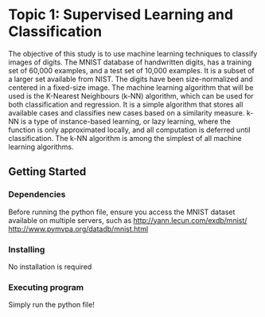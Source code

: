 # Topic 1: Supervised Learning and Classification

The objective of this study is to use machine learning techniques to classify images of digits.  The MNIST database of handwritten digits, has a training set of 60,000 examples, and a test set of 10,000 examples. It is a subset of a larger set available from NIST. The digits have been size-normalized and centered in a fixed-size image.
The machine learning algorithm that will be used is the K-Nearest Neighbours (k-NN) algorithm, which can be used for both classification and regression. It is a simple algorithm that stores all available cases and classifies new cases based on a similarity measure.  k-NN is a type of instance-based learning, or lazy learning, where the function is only approximated locally, and all computation is deferred until classification. The k-NN algorithm is among the simplest of all machine learning algorithms.


## Getting Started

### Dependencies

Before running the python file, ensure you access the MNIST dataset available on multiple servers, such as
http://yann.lecun.com/exdb/mnist/
http://www.pymvpa.org/datadb/mnist.html

### Installing

No installation is required

### Executing program

Simply run the python file!
```

